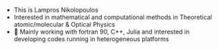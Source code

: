 -  This is Lampros Nikolopoulos
- Interested in mathematical and computational methods in Theoretical atomic/molecular & Optical Physics
- 🌱 Mainly working with fortran 90, C++, Julia and interested in developing codes running in heterogeneous platforms  

<!---
lampros-nikolopoulos/lampros-nikolopoulos is a ✨ special ✨ repository because its `README.md` (this file) appears on your GitHub profile.
You can click the Preview link to take a look at your changes.
--->

